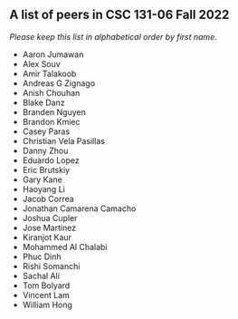 A list of peers in CSC 131-06 Fall 2022
--------------------------------------------------

*Please keep this list in alphabetical order by first name.*
* Aaron Jumawan
* Alex Souv
* Amir Talakoob
* Andreas G Zignago
* Anish Chouhan
* Blake Danz
* Branden Nguyen
* Brandon Kmiec
* Casey Paras
* Christian Vela Pasillas
* Danny Zhou
* Eduardo Lopez
* Eric Brutskiy
* Gary Kane
* Haoyang Li 
* Jacob Correa
* Jonathan Camarena Camacho
* Joshua Cupler
* Jose Martinez
* Kiranjot Kaur
* Mohammed Al Chalabi
* Phuc Dinh
* Rishi Somanchi
* Sachal Ali
* Tom Bolyard
* Vincent Lam
* William Hong